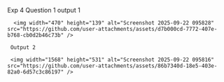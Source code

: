 Exp 4 Question 1 
      output 1 

      <img width="470" height="139" alt="Screenshot 2025-09-22 095828" src="https://github.com/user-attachments/assets/d7b000cd-7772-407e-b768-cb0d2b46c73b" />

     Output 2 

     <img width="1568" height="531" alt="Screenshot 2025-09-22 095816" src="https://github.com/user-attachments/assets/86b7340d-18e5-403e-82a0-6d57c3c86197" />


        
